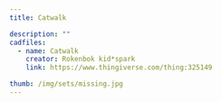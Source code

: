 ```yaml
---
title: Catwalk

description: ""
cadfiles:
  - name: Catwalk
    creator: Rokenbok kid*spark
    link: https://www.thingiverse.com/thing:325149

thumb: /img/sets/missing.jpg
---
```

